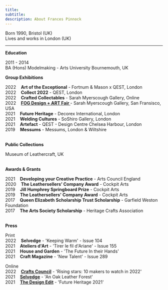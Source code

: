 ```yaml
---
title: 
subtitle: 
description: About Frances Pinnock
---
```

Born 1990, Bristol (UK)  
Lives and works in London (UK)     
<hr />  

**Education**  


2011 - 2014  
BA (Hons) Modelmaking - Arts University Bournemouth, UK
<br />



**Group Exhibitions** 

2022&nbsp;&nbsp;&nbsp; **Art of the Exceptional** - Fortnum & Mason x QEST, London  
2022&nbsp;&nbsp;&nbsp; **Collect 2022** - QEST, London  
2022&nbsp;&nbsp;&nbsp; **Crafted Collectables** - Sarah Myerscough Gallery, Online  
2022&nbsp;&nbsp;&nbsp; **[FOG Design + ART Fair ](https://www.sarahmyerscough.com/exhibitions/38-fog-design-art-2022/)** - Sarah Myerscough Gallery, San Fransisco, USA  
2021&nbsp;&nbsp;&nbsp; **Future Heritage** - Decorex International, London  
2021&nbsp;&nbsp;&nbsp; **Welding Cultures** - SoShiro Gallery, London  
2021&nbsp;&nbsp;&nbsp; **Artefact** - QEST - Design Centre Chelsea Harbour, London    
2019&nbsp;&nbsp;&nbsp; **Messums** - Messums, London & Wiltshire  
<br />

**Public Collections** 

Museum of Leathercraft, UK  
<br />

**Awards & Grants** 
  
2021&nbsp;&nbsp;&nbsp; **Developing your Creative Practice** - Arts Council England    
2020&nbsp;&nbsp;&nbsp; **The Leathersellers’ Company Award** - Cockpit Arts  
2019&nbsp;&nbsp;&nbsp; **Jill Humphrey Springboard Prize** - Cockpit Arts  
2019&nbsp;&nbsp;&nbsp; **The Leathersellers' Company Award** - Cockpit Arts   
2017&nbsp;&nbsp;&nbsp; **Queen Elizabeth Scholarship Trust Scholarship** - Garfield Weston Foundation  
2017&nbsp;&nbsp;&nbsp; **The Arts Society Scholarship** - Heritage Crafts Association   
<br />


**Press**

Print  
2022&nbsp;&nbsp;&nbsp; **Selvedge** - 'Keeping Warm' - Issue 104  
2021&nbsp;&nbsp;&nbsp; **Ateliers d'Art** - 'Tirer le fil d'Ariane' - Issue 155  
2021&nbsp;&nbsp;&nbsp; **House and Garden** - 'The Future In their Hands'  
2021&nbsp;&nbsp;&nbsp; **Craft Magazine** - 'New Talent' - Issue 289 

Online  
2022&nbsp;&nbsp;&nbsp; **[Crafts Council](https://www.craftscouncil.org.uk/stories/top-10-makers-for-2022)** - 'Rising stars: 10 makers to watch in 2022'  
2021&nbsp;&nbsp;&nbsp; **[Selvedge](https://www.selvedge.org/blogs/selvedge/an-oak-leather-forest/)** - 'An Oak Leather Forest'   
2021&nbsp;&nbsp;&nbsp; **[The Design Edit](https://thedesignedit.com/future-heritage-2021/)** - 'Future Heritage 2021'  






